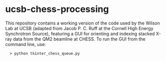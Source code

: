 # ucsb-chess-processing

This repository contains a working version of the code used by the Wilson Lab at UCSB (adapted from Jacob P. C. Ruff at the Cornell High Energy Synchrotron Source), featuring a GUI for orienting and indexing stacked X-ray data from the QM2 beamline at CHESS. To run the GUI from the command line, use:

```
  > python tkinter_chess_queue.py
```
